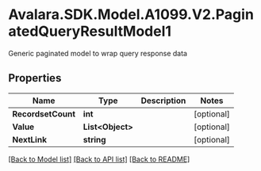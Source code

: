 # Avalara.SDK.Model.A1099.V2.PaginatedQueryResultModel1
Generic paginated model to wrap query response data

## Properties

Name | Type | Description | Notes
------------ | ------------- | ------------- | -------------
**RecordsetCount** | **int** |  | [optional] 
**Value** | **List&lt;Object&gt;** |  | [optional] 
**NextLink** | **string** |  | [optional] 

[[Back to Model list]](../../../README.md#documentation-for-models) [[Back to API list]](../../../README.md#documentation-for-api-endpoints) [[Back to README]](../../../README.md)

